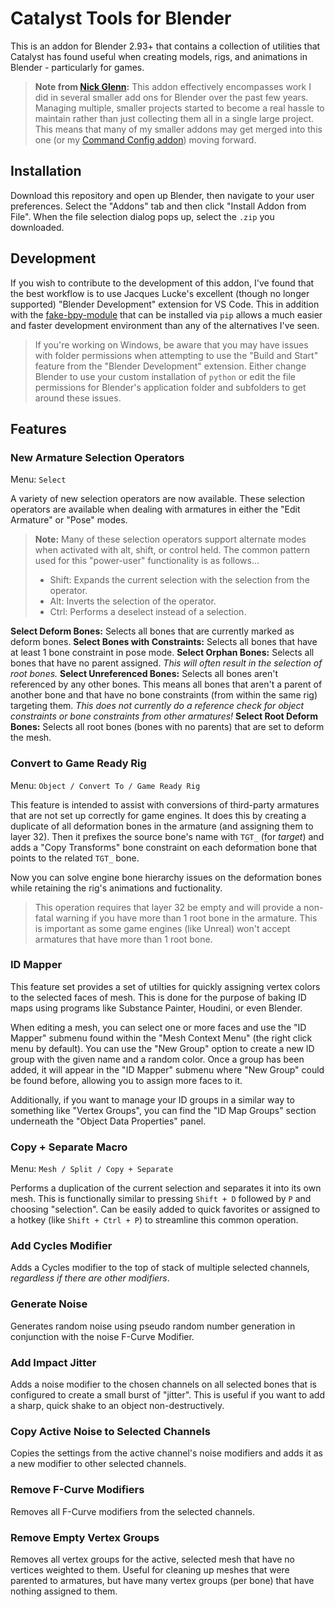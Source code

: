 # Catalyst Tools for Blender

This is an addon for Blender 2.93+ that contains a collection of utilities that Catalyst has found useful when creating models, rigs, and animations in Blender - particularly for games.

> **Note from [Nick Glenn](https://github.com/nickglenn):** This addon effectively encompasses work I did in several smaller add ons for Blender over the past few years. Managing multiple, smaller projects started to become a real hassle to maintain rather than just collecting them all in a single large project. This means that many of my smaller addons may get merged into this one (or my [Command Config addon](https://github.com/NickGlenn/Command-Config-for-Blender)) moving forward.

## Installation

Download this repository and open up Blender, then navigate to your user preferences. Select the "Addons" tab and then click "Install Addon from File". When the file selection dialog pops up, select the `.zip` you downloaded.

## Development

If you wish to contribute to the development of this addon, I've found that the best workflow is to use Jacques Lucke's excellent (though no longer supported) "Blender Development" extension for VS Code. This in addition with the [fake-bpy-module](https://pypi.org/project/fake-bpy-module-2.93/) that can be installed via `pip` allows a much easier and faster development environment than any of the alternatives I've seen.

> If you're working on Windows, be aware that you may have issues with folder permissions when attempting to use the "Build and Start" feature from the "Blender Development" extension. Either change Blender to use your custom installation of `python` or edit the file permissions for Blender's application folder and subfolders to get around these issues.

## Features

### New Armature Selection Operators

Menu: `Select`

A variety of new selection operators are now available. These selection operators are available when dealing with armatures in either the "Edit Armature" or "Pose" modes.

> **Note:** Many of these selection operators support alternate modes when activated with alt, shift, or control held. The common pattern used for this "power-user" functionality is as follows...
>
> - Shift: Expands the current selection with the selection from the operator.
> - Alt: Inverts the selection of the operator.
> - Ctrl: Performs a deselect instead of a selection.


**Select Deform Bones:** Selects all bones that are currently marked as deform bones.
**Select Bones with Constraints:** Selects all bones that have at least 1 bone constraint in pose mode.
**Select Orphan Bones:** Selects all bones that have no parent assigned. _This will often result in the selection of root bones._
**Select Unreferenced Bones:** Selects all bones aren't referenced by any other bones. This means all bones that aren't a parent of another bone and that have no bone constraints (from within the same rig) targeting them. _This does not currently do a reference check for object constraints or bone constraints from other armatures!_
**Select Root Deform Bones:** Selects all root bones (bones with no parents) that are set to deform the mesh.

### Convert to Game Ready Rig

Menu: `Object / Convert To / Game Ready Rig`

This feature is intended to assist with conversions of third-party armatures that are not set up correctly for game engines. It does this by creating a duplicate of all deformation bones in the armature (and assigning them to layer 32). Then it prefixes the source bone's name with `TGT_` (for _target_) and adds a "Copy Transforms" bone constraint on each deformation bone that points to the related `TGT_` bone.

Now you can solve engine bone hierarchy issues on the deformation bones while retaining the rig's animations and fuctionality.

> This operation requires that layer 32 be empty and will provide a non-fatal warning if you have more than 1 root bone in the armature. This is important as some game engines (like Unreal) won't accept armatures that have more than 1 root bone.

### ID Mapper

This feature set provides a set of utilties for quickly assigning vertex colors to the selected faces of mesh. This is done for the purpose of baking ID maps using programs like Substance Painter, Houdini, or even Blender.

When editing a mesh, you can select one or more faces and use the "ID Mapper" submenu found within the "Mesh Context Menu" (the right click menu by default). You can use the "New Group" option to create a new ID group with the given name and a random color. Once a group has been added, it will appear in the "ID Mapper" submenu where "New Group" could be found before, allowing you to assign more faces to it.

Additionally, if you want to manage your ID groups in a similar way to something like "Vertex Groups", you can find the "ID Map Groups" section underneath the "Object Data Properties" panel.

### Copy + Separate Macro

Menu: `Mesh / Split / Copy + Separate`

Performs a duplication of the current selection and separates it into its own mesh. This is functionally similar to pressing `Shift + D` followed by `P` and choosing "selection". Can be easily added to quick favorites or assigned to a hotkey (like `Shift + Ctrl + P`) to streamline this common operation.

### Add Cycles Modifier

Adds a Cycles modifier to the top of stack of multiple selected channels, _regardless if there are other modifiers_.

### Generate Noise

Generates random noise using pseudo random number generation in conjunction with the noise F-Curve Modifier.

### Add Impact Jitter

Adds a noise modifier to the chosen channels on all selected bones that is configured to create a small burst of "jitter". This is useful if you want to add a sharp, quick shake to an object non-destructively.

### Copy Active Noise to Selected Channels

Copies the settings from the active channel's noise modifiers and adds it as a new modifier to other selected channels.

### Remove F-Curve Modifiers

Removes all F-Curve modifiers from the selected channels.

### Remove Empty Vertex Groups

Removes all vertex groups for the active, selected mesh that have no vertices weighted to them. Useful for cleaning up meshes that were parented to armatures, but have many vertex groups (per bone) that have nothing assigned to them.